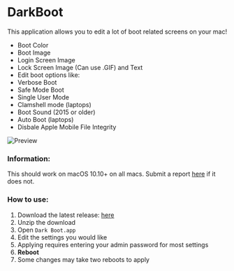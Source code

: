 # DarkBoot

This application allows you to edit a lot of boot related screens on your mac!
* Boot Color
* Boot Image
* Login Screen Image
* Lock Screen Image (Can use .GIF) and Text
* Edit boot options like:
*  Verbose Boot
*  Safe Mode Boot
*  Single User Mode
*  Clamshell mode (laptops)
*  Boot Sound (2015 or older)
*  Auto Boot (laptops)
*  Disbale Apple Mobile File Integrity

![Preview](https://w0lfschild.github.io/images/dboot/example.png)

### Information:
This should work on macOS 10.10+ on all macs. 
Submit a report [here](https://github.com/w0lfschild/DarkBoot/issues/new) if it does not.

### How to use:
1. Download the latest release: [here](https://github.com/w0lfschild/app_updates/raw/master/DarkBoot/DarkBoot_master.zip)
2. Unzip the download
3. Open `Dark Boot.app`
4. Edit the settings you would like
5. Applying requires entering your admin password for most settings
6. **Reboot**
7. Some changes may take two reboots to apply

